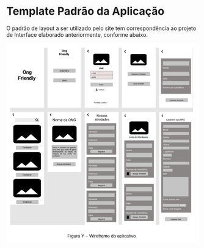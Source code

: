 # Template Padrão da Aplicação

O padrão de layout a ser utilizado pelo site tem correspondência ao projeto de Interface elaborado anteriormente, conforme abaixo.

![Wireframe](img/WireframeApp.png)
